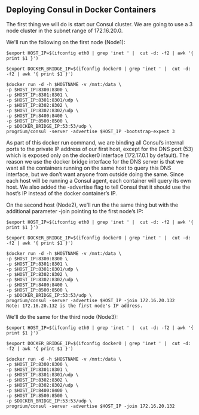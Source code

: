 
## Deploying Consul in Docker Containers

The first thing we will do is start our Consul cluster. We are going to use a 3 node cluster in the subnet range of 172.16.20.0.

We'll run the following on the first node (Node1):

```
$export HOST_IP=$(ifconfig eth0 | grep 'inet ' |  cut -d: -f2 | awk '{ print $1 }')

$export DOCKER_BRIDGE_IP=$(ifconfig docker0 | grep 'inet ' |  cut -d: -f2 | awk '{ print $1 }')

$docker run -d -h $HOSTNAME -v /mnt:/data \
-p $HOST_IP:8300:8300 \
-p $HOST_IP:8301:8301 \
-p $HOST_IP:8301:8301/udp \
-p $HOST_IP:8302:8302 \
-p $HOST_IP:8302:8302/udp \
-p $HOST_IP:8400:8400 \
-p $HOST_IP:8500:8500 \
-p $DOCKER_BRIDGE_IP:53:53/udp \
progrium/consul -server -advertise $HOST_IP -bootstrap-expect 3
```

As part of this docker run command, we are binding all Consul’s internal ports to the private IP address of our first host, except for the DNS port (53) which is exposed only on the docker0 interface (172.17.0.1 by default). The reason we use the docker bridge interface for the DNS server is that we want all the containers running on the same host to query this DNS interface, but we don’t want anyone from outside doing the same. Since each host will be running a Consul agent, each container will query its own host. We also added the -advertise flag to tell Consul that it should use the host’s IP instead of the docker container’s IP.

On the second host (Node2), we'll run the the same thing but with the additional parameter -join pointing to the first node’s IP:

```
$export HOST_IP=$(ifconfig eth0 | grep 'inet ' |  cut -d: -f2 | awk '{ print $1 }')

$export DOCKER_BRIDGE_IP=$(ifconfig docker0 | grep 'inet ' |  cut -d: -f2 | awk '{ print $1 }')

$docker run -d -h $HOSTNAME -v /mnt:/data \
-p $HOST_IP:8300:8300 \
-p $HOST_IP:8301:8301 \
-p $HOST_IP:8301:8301/udp \
-p $HOST_IP:8302:8302 \
-p $HOST_IP:8302:8302/udp \
-p $HOST_IP:8400:8400 \
-p $HOST_IP:8500:8500 \
-p $DOCKER_BRIDGE_IP:53:53/udp \
progrium/consul -server -advertise $HOST_IP -join 172.16.20.132
Note: 172.16.20.132 is the first node's IP address.
```

We'll do the same for the third node (Node3):

```
$export HOST_IP=$(ifconfig eth0 | grep 'inet ' |  cut -d: -f2 | awk '{ print $1 }')

$export DOCKER_BRIDGE_IP=$(ifconfig docker0 | grep 'inet ' |  cut -d: -f2 | awk '{ print $1 }')

$docker run -d -h $HOSTNAME -v /mnt:/data \
-p $HOST_IP:8300:8300 \
-p $HOST_IP:8301:8301 \
-p $HOST_IP:8301:8301/udp \
-p $HOST_IP:8302:8302 \
-p $HOST_IP:8302:8302/udp \
-p $HOST_IP:8400:8400 \
-p $HOST_IP:8500:8500 \
-p $DOCKER_BRIDGE_IP:53:53/udp \
progrium/consul -server -advertise $HOST_IP -join 172.16.20.132
```
